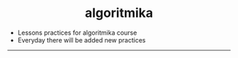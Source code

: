 # <h1 style="text-align:center;">algoritmika</h1>


- Lessons practices for algoritmika course
- Everyday there will be added new practices
<hr>


